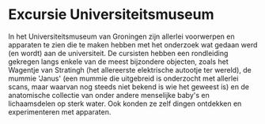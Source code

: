# Excursie Universiteitsmuseum
In het Universiteitsmuseum van Groningen zijn allerlei voorwerpen en apparaten te zien die te maken hebben met het onderzoek wat gedaan werd (en wordt) aan de universiteit. De cursisten hebben een rondleiding gekregen langs enkele van de meest bijzondere objecten, zoals het Wagentje van Stratingh (het allereerste elektrische autootje ter wereld), de mummie 'Janus' (een mummie die uitgebreid is onderzocht met allerlei scans, maar waarvan nog steeds niet bekend is wie het geweest is) en de anatomische collectie van onder andere menselijke baby's en lichaamsdelen op sterk water. Ook konden ze zelf dingen ontdekken en experimenteren met apparaten.
